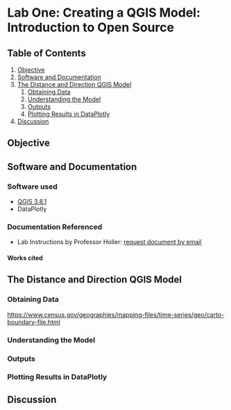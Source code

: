 # Lab One: Creating a QGIS Model: Introduction to Open Source

## Table of Contents
1. [Objective](#goal)
2. [Software and Documentation](#sw)
3. [The Distance and Direction QGIS Model](#model)
    1. [Obtaining Data](#model-a)
    2. [Understanding the Model](#model-b)
    3. [Outputs](#model-c)
    4. [Plotting Results in DataPlotly](#model-d)
4. [Discussion](#disc)

## Objective <a name="goal"></a>
 

## Software and Documentation <a name="sw"></a>

### Software used

- [QGIS 3.8.1](https://www.qgis.org/en/site/)
- DataPlotly

### Documentation Referenced
- Lab Instructions by Professor Holler: [request document by email](mailto:jholler@middlebury.edu)

#### Works cited


## The Distance and Direction QGIS Model <a name="model"></a>

### Obtaining Data <a name="model-a"></a>
https://www.census.gov/geographies/mapping-files/time-series/geo/carto-boundary-file.html

### Understanding the Model <a name="model-b"></a>

### Outputs <a name="model-c"></a>

### Plotting Results in DataPlotly <a name="model-d"></a>

## Discussion <a name="disc"></a>

